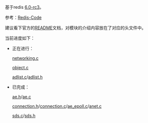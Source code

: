 基于redis [6.0-rc3](https://github.com/antirez/redis/archive/6.0-rc3.tar.gz)。

参考：[Redis-Code](https://github.com/linyiqun/Redis-Code)

建议看下官方的[README](./README-Original.md)文档，对模块的介绍内容放在了对应的头文件中。

当前进度如下：

- 正在进行：

  [networking.c](./src/networking.c)

  [object.c](./src/object.c)

  [adlist.c](./src/adlist.c)/[adlist.h](./src/adlist.h)

- 已完成：

  [ae.h](./src/ae.h)/[ae.c](./src/ae.c)

  [connection.h](./src/connection.h)/[connection.c](./src/connection.c)/[ae_epoll.c](./src/ae_epoll.c)/[anet.c](./src/anet.c)

  [sds.c](./src/sds.c)/[sds.h](./src/sds.h)